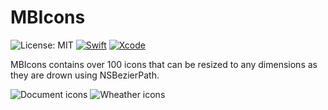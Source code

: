 # MBIcons
![License: MIT](https://img.shields.io/badge/license-MIT-blue.svg?style=flat)
[![Swift](https://img.shields.io/badge/Swift-3.0-orange.svg)](https://swift.org)
[![Xcode](https://img.shields.io/badge/Xcode-8.3-blue.svg)](https://developer.apple.com/xcode)

MBIcons contains over 100 icons that can be resized to any dimensions as they are drown using NSBezierPath.



![Document icons](https://github.com/c-Viorel/MBIcons/blob/master/DocumentsIcons.png?raw=true)
![Wheather icons](https://github.com/c-Viorel/MBIcons/blob/master/Wheather-icons.png?raw=true)


 

